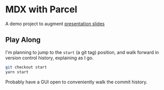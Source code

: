 # MDX with Parcel

A demo project to augment [presentation slides](bit.ly/love-mdx)

## Play Along

I'm planning to jump to the `start` (a git tag) position, and walk forward in version control history, explaining as I go.

```sh
git checkout start
yarn start
```

Probably have a GUI open to conveniently walk the commit history.
